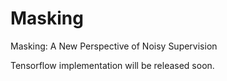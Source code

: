 # Masking
Masking: A New Perspective of Noisy Supervision

Tensorflow implementation will be released soon.
